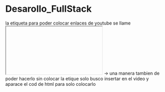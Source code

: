 # Desarollo_FullStack

la etiqueta para poder colocar enlaces de youtube se llame <iframe></iframe>
-> una manera tambien de poder hacerlo sin colocar la etique solo busco insertar en el video y aparace el cod de html para solo colocarlo 

